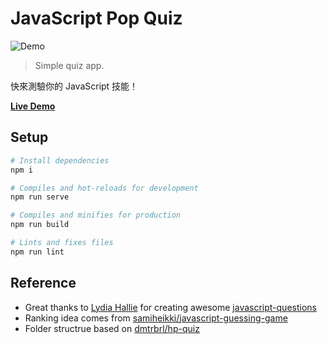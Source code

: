 # JavaScript Pop Quiz

![Demo](https://upload.cc/i1/2020/03/18/84kxt0.png)

> Simple quiz app.

快來測驗你的 JavaScript 技能！

**[Live Demo](https://js-pop-quiz.now.sh)**

## Setup

```bash
# Install dependencies
npm i

# Compiles and hot-reloads for development
npm run serve

# Compiles and minifies for production
npm run build

# Lints and fixes files
npm run lint
```

## Reference

- Great thanks to [Lydia Hallie](https://github.com/lydiahallie) for creating awesome [javascript-questions](https://github.com/lydiahallie/javascript-questions)
- Ranking idea comes from [samiheikki/javascript-guessing-game](https://github.com/samiheikki/javascript-guessing-game)
- Folder structrue based on [dmtrbrl/hp-quiz](https://github.com/dmtrbrl/hp-quiz)